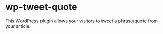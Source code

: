 wp-tweet-quote
==============

This WordPress plugin allows your visitors to tweet a phrase/quote from your article.